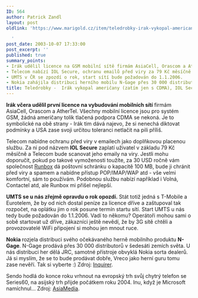 ```yaml
---
ID: 564
author: Patrick Zandl
layout: post
oldlink: 'https://www.marigold.cz/item/teledrobky-irak-vykopal-americany-zatim-jen-s-cdma-iol-secure-n-gage-sendo-se-series60-atd

  '
post_date: 2003-10-07 17:33:00
post_excerpt: ''
published: true
summary_points:
- Irák udělil licence na GSM mobilní sítě firmám AsiaCell, Orascom a AtherTel.
- Telecom nabízí IOL Secure, ochranu emailů před viry za 79 Kč měsíčně.
- UMTS v ČR se zpozdí o rok, start sítí bude požadován do 1.1.2006.
- Nokia zahájila distribuci herního mobilu N-Gage přes 30 000 distributorů.
title: Teledrobky -  Irák vykopal američany (zatím jen s CDMA), IOL Secure, N-Gage, Sendo se Series60 atd…
---
```


<p>
<STRONG>Irák včera udělil první licence na vybudování mobilních sítí</STRONG> firmám AsiaCell, Orascom a AtherTel. Všechny mobilní licence jsou pro systém GSM, žádná američany tolik tlačená podpora CDMA se nekoná. Je to symbolické na obě strany - Irák tim dává najevo, že si nenechá diktovat podmínky a USA zase svoji určitou toleranci netlačit na pili příliš. </p>

<p>
Telecom nabídne ochranu před viry v emailech jako doplňkovou placenou službu. Za ni pod názvem <STRONG>IOL Secure</STRONG> zaplatí uživatel v základu 79 Kč měsíčně a Telecom bude scanovat jeho emaily na viry. Jestli mohu doporučit, pokud po takové vymoženosti toužíte, za 30 USD ročně vám společnost <A href="http://www.runbox.com/" target=_blank>Runbox</A> dá poštovní schránku o kapacitě 100 MB, bude ji chránit před viry a spamem a nabídne přístup POP/IMAP/WAP atd - vše velmi komfortní, sám to používám. Podobnou službu nabízí například i Volná, Contactel atd, ale Runbox mi přišel nejlepší.</p>

<p>
<STRONG>UMTS se u nás zřejmě opravdu o rok opozdí.</STRONG> Stát totiž jedná s T-Mobile a Eurotelem, že by od nich dostal peníze za licence dříve a zaštupoval tak rozpočet, na oplátku jim o rok posune termín startu sítí. Start UMTS u nás tedy bude požadován do 1.1.2006. Vadí to někomu? Operátoři mohou sami o sobě startovat už dříve, zákazníci ještě nevědí, že by 3G sítě chtěli a provozovatelé WiFi připojení si mohou jen mnout ruce.</p>

<p>
<STRONG>Nokia </STRONG>rozjela distribuci svého očekávaného herně mobilního produktu <STRONG>N-Gage</STRONG>. N-Gage prodává přes 30 000 distributorů v šedesáti zemích světa. U nás distribuci her dělá JRC, samotné přístroje obvyklá Nokia sorta dealerů. Já si myslím, že se to bude prodávat dobře, Vreco jako herní guru tomu zase nevěří. Tak si vyberte :) Zdroj: <A href="http://www.theinquirer.net/?article=11980" target=_blank>Inquirer</A>.</p>

<p>
Sendo hodlá do konce roku vrhnout na evropský trh svůj chytrý telefon se Series60, na asijský trh přijde počátkem roku 2004. Inu, když je Microsoft namíchnul...&#160;Zdroj: <A href="http://www.asiamedia.ucla.edu/Weekly2003/10.07.2003/HongKong.htm" target=_blank>AsiaMedia</A>.</p>